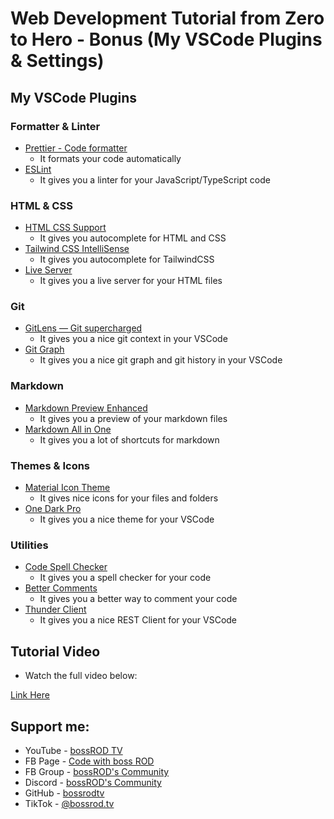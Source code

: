 # Web Development Tutorial from Zero to Hero - Bonus (My VSCode Plugins & Settings)

## My VSCode Plugins

### Formatter & Linter
   - [Prettier - Code formatter](https://marketplace.visualstudio.com/items?itemName=esbenp.prettier-vscode)
     - It formats your code automatically
   - [ESLint](https://marketplace.visualstudio.com/items?itemName=dbaeumer.vscode-eslint)
     - It gives you a linter for your JavaScript/TypeScript code
### HTML & CSS
   - [HTML CSS Support](https://marketplace.visualstudio.com/items?itemName=ecmel.vscode-html-css)
     - It gives you autocomplete for HTML and CSS
   - [Tailwind CSS IntelliSense](https://marketplace.visualstudio.com/items?itemName=bradlc.vscode-tailwindcss)
     - It gives you autocomplete for TailwindCSS
   - [Live Server](https://marketplace.visualstudio.com/items?itemName=ritwickdey.LiveServer)
     - It gives you a live server for your HTML files
### Git
   - [GitLens — Git supercharged](https://marketplace.visualstudio.com/items?itemName=eamodio.gitlens)
     - It gives you a nice git context in your VSCode
   - [Git Graph](https://marketplace.visualstudio.com/items?itemName=mhutchie.git-graph)
     - It gives you a nice git graph and git history in your VSCode
### Markdown
   - [Markdown Preview Enhanced](https://marketplace.visualstudio.com/items?itemName=shd101wyy.markdown-preview-enhanced)
     - It gives you a preview of your markdown files
   - [Markdown All in One](https://marketplace.visualstudio.com/items?itemName=yzhang.markdown-all-in-one)
     - It gives you a lot of shortcuts for markdown
### Themes & Icons
   - [Material Icon Theme](https://marketplace.visualstudio.com/items?itemName=PKief.material-icon-theme)
     - It gives nice icons for your files and folders
   - [One Dark Pro](https://marketplace.visualstudio.com/items?itemName=zhuangtongfa.Material-theme)
     - It gives you a nice theme for your VSCode
### Utilities
   - [Code Spell Checker](https://marketplace.visualstudio.com/items?itemName=streetsidesoftware.code-spell-checker)
     - It gives you a spell checker for your code
   - [Better Comments](https://marketplace.visualstudio.com/items?itemName=aaron-bond.better-comments)
     - It gives you a better way to comment your code
   - [Thunder Client](https://marketplace.visualstudio.com/items?itemName=rangav.vscode-thunder-client)
     - It gives you a nice REST Client for your VSCode

## Tutorial Video

- Watch the full video below:

[Link Here](https://www.youtube.com/bossrodtv)

## Support me:

- YouTube - [bossROD TV](https://www.youtube.com/bossrodtv)
- FB Page - [Code with boss ROD](https://www.facebook.com/codewithbossrod)
- FB Group - [bossROD's Community](https://www.facebook.com/groups/bossrodscommunity)
- Discord - [bossROD's Community](https://discord.gg/kvZQQzBFhD)
- GitHub - [bossrodtv](https://www.github.com/bossrodtv)
- TikTok - [@bossrod.tv](https://www.tiktok.com/@bossrod.tv)